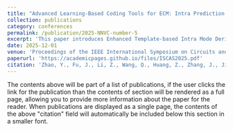 ```yaml
---
title: "Advanced Learning-Based Coding Tools for ECM: Intra Prediction and In-Loop Filtering"
collection: publications
category: conferences
permalink: /publication/2025-NNVC-number-5
excerpt: 'This paper introduces Enhanced Template-based Intra Mode Derivation to Next-Gen Video Coding Software (ECM).'
date: 2025-12-01
venue: 'Proceedings of the IEEE International Symposium on Circuits and Systems (ISCAS)'
paperurl: 'https://academicpages.github.io/files/ISCAS2025.pdf'
citation: 'Zhao, Y., Fu, J., Li, Z., Wang, Q., Huang, Z., Zhang, J., Jia, C. and Ma, S., 2025, May. Advanced Learning-Based Coding Tools for ECM: Intra Prediction and In-Loop Filtering. In Proceedings of the IEEE International Symposium on Circuits and Systems (ISCAS) (pp. 1-5). IEEE.'
---
```

The contents above will be part of a list of publications, if the user clicks the link for the publication than the contents of section will be rendered as a full page, allowing you to provide more information about the paper for the reader. When publications are displayed as a single page, the contents of the above "citation" field will automatically be included below this section in a smaller font.
